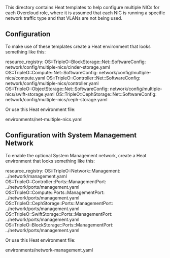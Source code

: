 This directory contains Heat templates to help configure
multiple NICs for each Overcloud role, where it is
assumed that each NIC is running a specific network
traffic type and that VLANs are not being used.

Configuration
-------------

To make use of these templates create a Heat environment that looks
something like this:

  resource\_registry:
    OS::TripleO::BlockStorage::Net::SoftwareConfig: network/config/multiple-nics/cinder-storage.yaml
    OS::TripleO::Compute::Net::SoftwareConfig: network/config/multiple-nics/compute.yaml
    OS::TripleO::Controller::Net::SoftwareConfig: network/config/multiple-nics/controller.yaml
    OS::TripleO::ObjectStorage::Net::SoftwareConfig: network/config/multiple-nics/swift-storage.yaml
    OS::TripleO::CephStorage::Net::SoftwareConfig: network/config/multiple-nics/ceph-storage.yaml

Or use this Heat environment file:

  environments/net-multiple-nics.yaml

Configuration with System Management Network
--------------------------------------------

To enable the optional System Management network, create a Heat environment
that looks something like this:

  resource\_registry:
    OS::TripleO::Network::Management: ../network/management.yaml
    OS::TripleO::Controller::Ports::ManagementPort: ../network/ports/management.yaml
    OS::TripleO::Compute::Ports::ManagementPort: ../network/ports/management.yaml
    OS::TripleO::CephStorage::Ports::ManagementPort: ../network/ports/management.yaml
    OS::TripleO::SwiftStorage::Ports::ManagementPort: ../network/ports/management.yaml
    OS::TripleO::BlockStorage::Ports::ManagementPort: ../network/ports/management.yaml

Or use this Heat environment file:

  environments/network-management.yaml
